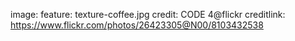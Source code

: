 image:
  feature: texture-coffee.jpg
  credit: CODE 4@flickr
  creditlink: https://www.flickr.com/photos/26423305@N00/8103432538
